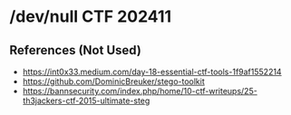 # /dev/null CTF 202411

## References (Not Used)

- <https://int0x33.medium.com/day-18-essential-ctf-tools-1f9af1552214>
- <https://github.com/DominicBreuker/stego-toolkit>
- <https://bannsecurity.com/index.php/home/10-ctf-writeups/25-th3jackers-ctf-2015-ultimate-steg>
